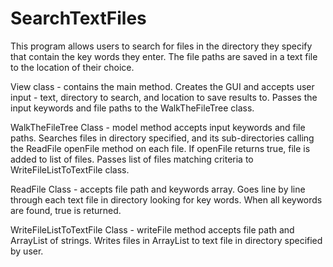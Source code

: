# SearchTextFiles
This program allows users to search for files in the directory they specify that contain the key words they enter.
The file paths are saved in a text file to the location of their choice.  
 
View class - contains the main method. Creates the GUI and accepts user input - text, directory to search, and location to save results to. 
Passes the input keywords and file paths to the WalkTheFileTree class.
 
WalkTheFileTree Class - model method accepts input keywords and file paths. Searches files in directory specified, and its sub-directories 
calling the ReadFile openFile method on each file. If openFile returns true, file is added to list of files. Passes list of files matching criteria to WriteFileListToTextFile class.
 
ReadFile Class - accepts file path and keywords array. Goes line by line through each text file in directory looking for key words. When all
keywords are found, true is returned. 
 
WriteFileListToTextFile Class - writeFile method accepts file path and ArrayList of strings. Writes files in ArrayList to text file in directory 
specified by user. 
